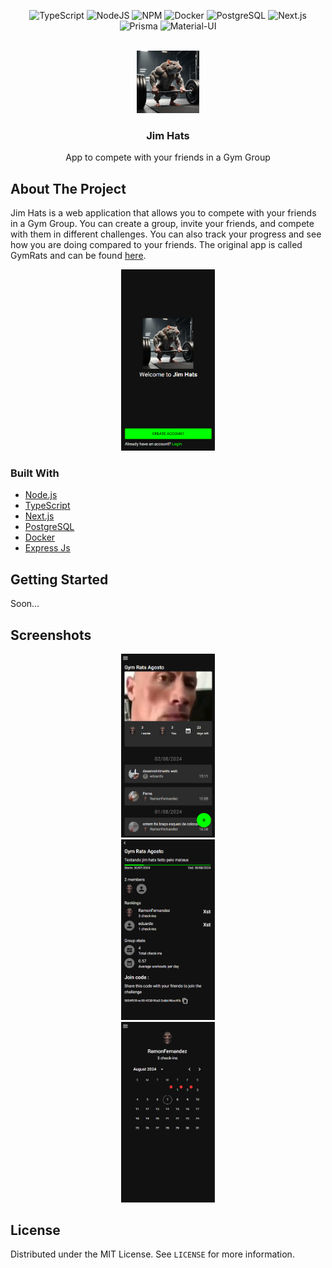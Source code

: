 <!-- Improved compatibility of back to top link: See: https://github.com/othneildrew/Best-README-Template/pull/73 -->

<a name="readme-top"></a>

<!--
*** Thanks for checking out the Best-README-Template. If you have a suggestion
*** that would make this better, please fork the repo and create a pull request
*** or simply open an issue with the tag "enhancement".
*** Don't forget to give the project a star!
*** Thanks again! Now go create something AMAZING! :D
-->

<!-- PROJECT SHIELDS -->
<!--
*** I'm using markdown "reference style" links for readability.
*** Reference links are enclosed in brackets [ ] instead of parentheses ( ).
*** See the bottom of this document for the declaration of the reference variables
*** for contributors-url, forks-url, etc. This is an optional, concise syntax you may use.
*** https://www.markdownguide.org/basic-syntax/#reference-style-links
-->
<div align="center">

![TypeScript](https://img.shields.io/badge/typescript-%23007ACC.svg?style=for-the-badge&logo=typescript&logoColor=white)
![NodeJS](https://img.shields.io/badge/node.js-6DA55F?style=for-the-badge&logo=node.js&logoColor=white)
![NPM](https://img.shields.io/badge/NPM-%23CB3837.svg?style=for-the-badge&logo=npm&logoColor=white)
![Docker](https://img.shields.io/badge/Docker-2496ED?style=for-the-badge&logo=docker&logoColor=white)
![PostgreSQL](https://img.shields.io/badge/PostgreSQL-316192?style=for-the-badge&logo=postgresql&logoColor=white)
![Next.js](https://img.shields.io/badge/Next.js-000000?style=for-the-badge&logo=next.js&logoColor=white)
![Prisma](https://img.shields.io/badge/Prisma-2D3748?style=for-the-badge&logo=prisma&logoColor=white)
![Material-UI](https://img.shields.io/badge/Material--UI-0081CB?style=for-the-badge&logo=material-ui&logoColor=white)

</div>

<!-- PROJECT LOGO -->
<br />
<div align="center">
  <a href="https://github.com/GreatApe77/ethereum-wallet-cli">
    <img src="client/public/rat.jpg" alt="Logo" style="width:100px">
  </a>

  <h3 align="center">Jim Hats</h3>

  <p align="center">
    App to compete with your friends in a Gym Group
    <br />
   
    
  </p>
</div>

<!-- TABLE OF CONTENTS -->



<!-- ABOUT THE PROJECT -->

## About The Project

Jim Hats is a web application that allows you to compete with your friends in a Gym Group. You can create a group, invite your friends, and compete with them in different challenges. You can also track your progress and see how you are doing compared to your friends. The original app is called GymRats and can be found [here](https://www.gymrats.app/).

<div  align="center">
    <img src="./readme-assets/first-screen.png" alt="Logo"  width="150px">
</div>

### Built With

<!-- * [![JQuery][JQuery.com]][JQuery-url]-->

- [Node.js](https://nodejs.org/en/)
- [TypeScript](https://www.typescriptlang.org/)
- [Next.js](https://nextjs.org/)
- [PostgreSQL](https://www.postgresql.org/)
- [Docker](https://www.docker.com/)
- [Express Js](https://expressjs.com/)
<!-- GETTING STARTED -->

## Getting Started

Soon...

## Screenshots

<div  align="center">
    <img src="./readme-assets/challenge-logs.png" alt="Logo"  width="150px">
</div>
<div  align="center">
    <img src="./readme-assets/leaderboards-page.png" alt="Logo"  width="150px">
</div>
<div  align="center">
    <img src="./readme-assets/my-checkins.png" alt="Logo"  width="150px">
</div>

## License

Distributed under the MIT License. See `LICENSE` for more information.

<!--

<p align="right">(<a href="#readme-top">back to top</a>)</p>
-->
